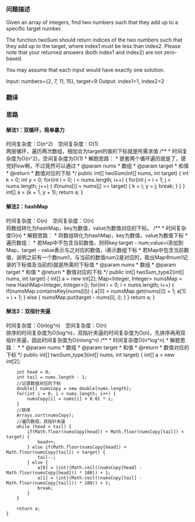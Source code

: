 ### 问题描述
Given an array of integers, find two numbers such that they add up to a specific target number.

The function twoSum should return indices of the two numbers such that they add up to the target, where index1 must be less than index2. Please note that your returned answers (both index1 and index2) are not zero-based.

You may assume that each input would have exactly one solution.

Input: numbers={2, 7, 11, 15}, target=9
Output: index1=1, index2=2
### 翻译

### 思路

#### 解法1：双循环，简单暴力
时间复杂度：O(n^2)　空间复杂度：O(1)  
两层循环，遍历两次数组，相加合为target的值的下标就是所需求值
	/**
	 * 时间复杂度为O(n^2)，空间复杂度为O(1)
	 * 解题思路：
	 *      嵌套两个循环遍历就是了，感觉好low啊，不过竟然可以通过
	 * @param nums
	 *          数组
	 * @param target
	 *          和值
	 * @return
	 *          数值对应的下标
	 */
	public int[] twoSum(int[] nums, int target) {
	    int k = 0;
	    int y = 0;
	    for(int i = 0; i < nums.length; i++) {
	        for(int j = i + 1; j < nums.length; j++) {
	            if(nums[i] + nums[j] == target) {
	                k = i;
	                y = j;
	                break;
	            }
	        }
	    }
	    int[] a = {k + 1, y + 1};
	    return  a;
	}
#### 解法2：hashMap
时间复杂度：O(n)　空间复杂度：O(n)  
将数组转化为hashMap，key为数值，value为数值对应的下标。
	/**
	 * 时间复杂度O(n)
	 * 解题思路：
	 *      将数组转化为hashMap，key为数值，value为数值下标
	 *      遍历数组：
	 *          若Map中不包含当前数值，则将key:target - num;value=i添加到Map，target - value表示与之对应的数值，i表示数组下标
	 *          若Map中包含当前数值，说明之前有一个数num1，与当前的数值num2是对应的，取出Map中num1记录的下标值及当前的i就是所需的下标值
	 * @param nums
	 *          数组
	 * @param target
	 *          和值
	 * @return
	 *          数值对应的下标
	 */
	public int[] twoSum_type2(int[] nums, int target) {
	    int[] a = new int[2];
	    Map<Integer, Integer> numsMap = new HashMap<Integer, Integer>();
	    for(int i = 0; i < nums.length; i++) {
	        if(numsMap.containsKey(nums[i])) {
	            a[0] = numsMap.get(nums[i]) + 1;
	            a[1] = i + 1;
	        } else {
	            numsMap.put(target - nums[i], i);
	        }
	    }
	    return a;
	}
#### 解法3：双指针夹逼
时间复杂度：O(nlog^n)　空间复杂度：O(n)  
排序的时间复杂度为O(log^n)，双指针夹逼的时间复杂度为O(n)，先排序再用双指针夹逼，因此时间复杂度为O(nlong^n)
	/**
	 * 时间复杂度O(n*log^n)
	 * 解题思路：
	 *
	 * @param nums
	 *          数组
	 * @param target
	 *          和值
	 * @return
	 *          数值对应的下标
	 */
	public int[] twoSum_type3(int[] nums, int target) {
	    int[] a = new int[2];
	
	    int head = 0;
	    int tail = nums.length - 1;
	    //记录数值对应的下标
	    double[] numsCopy = new double[nums.length];
	    for(int i = 0; i < nums.length; i++) {
	        numsCopy[i] = nums[i] + 0.01 * i;
	    }
	    //排序
	    Arrays.sort(numsCopy);
	    //遍历数组，双指针夹逼
	    while (head < tail) {
	        if(Math.floor(numsCopy[head]) + Math.floor(numsCopy[tail]) < target) {
	            head++;
	        } else if(Math.floor(numsCopy[head]) + Math.floor(numsCopy[tail]) > target) {
	            tail--;
	        } else {
	            a[0] = (int)(Math.ceil((numsCopy[head] - Math.floor(numsCopy[head])) * 100)) + 1;
	            a[1] = (int)(Math.ceil((numsCopy[tail] - Math.floor(numsCopy[tail])) * 100)) + 1;
	            break;
	        }
	    }
	
	    return a;
	}

